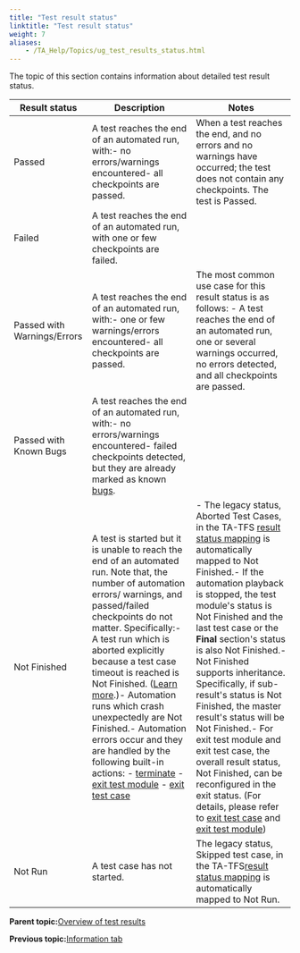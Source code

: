 ```yaml
--- 
title: "Test result status"
linktitle: "Test result status"
weight: 7
aliases: 
    - /TA_Help/Topics/ug_test_results_status.html
---
```


The topic of this section contains information about detailed test result status.

|Result status|Description|Notes|
|-------------|-----------|-----|
|Passed|A test reaches the end of an automated run, with:-   no errors/warnings encountered-   all checkpoints are passed.|When a test reaches the end, and no errors and no warnings have occurred; the test does not contain any checkpoints. The test is Passed.|
|Failed|A test reaches the end of an automated run, with one or few checkpoints are failed.| |
|Passed with Warnings/Errors|A test reaches the end of an automated run, with:-   one or few warnings/errors encountered-   all checkpoints are passed.|The most common use case for this result status is as follows: -   A test reaches the end of an automated run, one or several warnings occurred, no errors detected, and all checkpoints are passed.|
|Passed with Known Bugs|A test reaches the end of an automated run, with:-   no errors/warnings encountered-   failed checkpoints detected, but they are already marked as known [bugs](Bugs.html).| |
|Not Finished|A test is started but it is unable to reach the end of an automated run. Note that, the number of automation errors/ warnings, and passed/failed checkpoints do not matter. Specifically:-   A test run which is aborted explicitly because a test case timeout is reached is Not Finished. \([Learn more](/TA_Automation/Topics/aut_stop_tests_after_timeout.html).\)-   Automation runs which crash unexpectedly are Not Finished.-   Automation errors occur and they are handled by the following built-in actions:    -   [terminate](/TA_Automation/Topics/bia_terminate.html)    -   [exit test module](/TA_Automation/Topics/bia_exit_test_module.html)    -   [exit test case](/TA_Automation/Topics/bia_exit_test_case.html)|-   The legacy status, Aborted Test Cases, in the TA-TFS [result status mapping](ug_MTM_mapping_result_table.html) is automatically mapped to Not Finished.-   If the automation playback is stopped, the test module's status is Not Finished and the last test case or the **Final** section's status is also Not Finished.-   Not Finished supports inheritance. Specifically, if sub-result's status is Not Finished, the master result's status will be Not Finished.-   For exit test module and exit test case, the overall result status, Not Finished, can be reconfigured in the exit status. \(For details, please refer to [exit test case](/TA_Automation/Topics/bia_exit_test_case.html) and [exit test module](/TA_Automation/Topics/bia_exit_test_module.html)\)|
|Not Run|A test case has not started.|The legacy status, Skipped test case, in the TA-TFS[result status mapping](ug_MTM_mapping_result_table.html) is automatically mapped to Not Run.|

**Parent topic:**[Overview of test results](/TA_Help/Topics/ug_test_results_introduction.html)

**Previous topic:**[Information tab](/TA_Help/Topics/Test_result_information.html)

